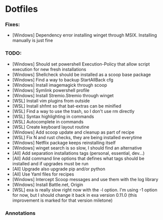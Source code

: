 # Dotfiles

### Fixes:
- [Windows] Dependency error installing winget through MSIX. Installing manually is just fine

### TODO:

- [Windows] Should set powershell Execution-Policy that allow script execution for new fresh installations
- [Windows] Shellcheck should be installed as a scoop base package
- [Windows] Find a way to backup StartAllBack cfg
- [Windows] Install imagemagick through scoop
- [Windows] Symlink powershell profile
- [Windows] Install Stremio.Stremio through winget
- [WSL] Install vim plugins from outside
- [WSL] Install shfmt so that bat-extras can be minified
- [WSL] Find a way to use the trash, so I don't use rm directly
- [WSL] Syntax highlighting in commands
- [WSL] Autocomplete in commands
- [WSL] Create keyboard layout routine
- [Windows] Add scoop update and cleanup as part of recipe
- [WSL] Fix N and rust checks, they are being installed everytime
- [Windows] Netflix package keeps reinstalling itself
- [Windows] winget search is so slow, I should find an alternative
- [All] Add separation installations tags (personal, essential, dev...)
- [All] Add command line options that defines what tags should be installed and if upgrades must be run
- [All] Upgrade also upgrade pip and/or python
- [All] Use Yaml files for recipes 
- [Windows] Intercept Scoop messages and use them with the log library
- [Windows] Install Battle.net, Origin
- [WSL] exa is really slow right now with the -l option. I'm using -1 option for now, but I should change it back in exa version 0.11.0 (this improvement is marked for that version miletone)

### Annotations
